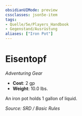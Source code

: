 ```yaml
---
obsidianUIMode: preview
cssclasses: json5e-item
tags:
- Quelle/5e/Players_Handbook
- Gegenstand/Ausrüstung
aliases: ["Iron Pot"]
---
```

# Eisentopf
*Adventuring Gear*  

- **Cost**: 2 gp
- **Weight**: 10.0 lbs.

An iron pot holds 1 gallon of liquid.

*Source: SRD / Basic Rules*